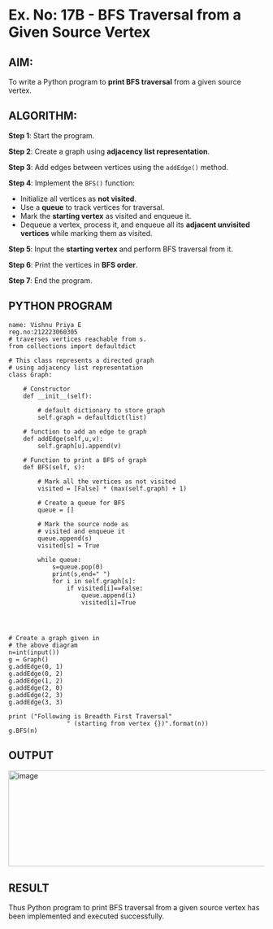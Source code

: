 # Ex. No: 17B - BFS Traversal from a Given Source Vertex

## AIM:
To write a Python program to **print BFS traversal** from a given source vertex.

## ALGORITHM:

**Step 1**: Start the program.

**Step 2**: Create a graph using **adjacency list representation**.

**Step 3**: Add edges between vertices using the `addEdge()` method.

**Step 4**: Implement the `BFS()` function:
- Initialize all vertices as **not visited**.
- Use a **queue** to track vertices for traversal.
- Mark the **starting vertex** as visited and enqueue it.
- Dequeue a vertex, process it, and enqueue all its **adjacent unvisited vertices** while marking them as visited.

**Step 5**: Input the **starting vertex** and perform BFS traversal from it.

**Step 6**: Print the vertices in **BFS order**.

**Step 7**: End the program.

## PYTHON PROGRAM

```
name: Vishnu Priya E
reg.no:212223060305
# traverses vertices reachable from s.
from collections import defaultdict

# This class represents a directed graph
# using adjacency list representation
class Graph:

	# Constructor
	def __init__(self):

		# default dictionary to store graph
		self.graph = defaultdict(list)

	# function to add an edge to graph
	def addEdge(self,u,v):
		self.graph[u].append(v)

	# Function to print a BFS of graph
	def BFS(self, s):

		# Mark all the vertices as not visited
		visited = [False] * (max(self.graph) + 1)

		# Create a queue for BFS
		queue = []

		# Mark the source node as
		# visited and enqueue it
		queue.append(s)
		visited[s] = True

		while queue:
		    s=queue.pop(0)
		    print(s,end=" ")
		    for i in self.graph[s]:
		        if visited[i]==False:
		            queue.append(i)
		            visited[i]=True
		
		
		

# Create a graph given in
# the above diagram
n=int(input())
g = Graph()
g.addEdge(0, 1)
g.addEdge(0, 2)
g.addEdge(1, 2)
g.addEdge(2, 0)
g.addEdge(2, 3)
g.addEdge(3, 3)

print ("Following is Breadth First Traversal"
				" (starting from vertex {})".format(n))
g.BFS(n)
```

## OUTPUT
<img width="1044" height="189" alt="image" src="https://github.com/user-attachments/assets/13ac5f13-1886-40ec-a0f6-d720209245c5" />


## RESULT
Thus Python program to print BFS traversal from a given source vertex has been implemented and executed successfully.
